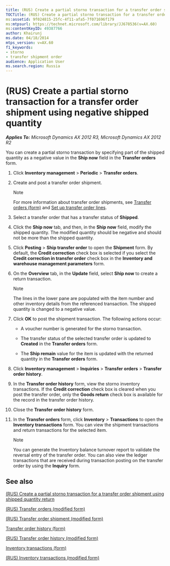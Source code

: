 ```yaml
---
title: (RUS) Create a partial storno transaction for a transfer order shipment using negative shipped quantity
TOCTitle: (RUS) Create a partial storno transaction for a transfer order shipment using negative shipped quantity
ms:assetid: 9f024815-25fc-4f11-afa5-7f071696f179
ms:mtpsurl: https://technet.microsoft.com/library/JJ678536(v=AX.60)
ms:contentKeyID: 49387766
author: Khairunj
ms.date: 04/18/2014
mtps_version: v=AX.60
f1_keywords:
- storno
- transfer shipment order
audience: Application User
ms.search.region: Russia
---
```


# (RUS) Create a partial storno transaction for a transfer order shipment using negative shipped quantity 


_**Applies To:** Microsoft Dynamics AX 2012 R3, Microsoft Dynamics AX 2012 R2_

You can create a partial storno transaction by specifying part of the shipped quantity as a negative value in the **Ship now** field in the **Transfer orders** form.

1.  Click **Inventory management** \> **Periodic** \> **Transfer orders**.

2.  Create and post a transfer order shipment.
    

    > [!NOTE]
    > <P>For more information about transfer order shipments, see <A href="https://technet.microsoft.com/library/aa634530(v=ax.60)">Transfer orders (form)</A> and <A href="set-up-transfer-order-lines.md">Set up transfer order lines</A>.</P>



3.  Select a transfer order that has a transfer status of **Shipped**.

4.  Click the **Ship now** tab, and then, in the **Ship now** field, modify the shipped quantity. The modified quantity should be negative and should not be more than the shipped quantity.

5.  Click **Posting** \> **Ship transfer order** to open the **Shipment** form. By default, the **Credit correction** check box is selected if you select the **Credit correction in transfer order** check box in the **Inventory and warehouse management parameters** form.

6.  On the **Overview** tab, in the **Update** field, select **Ship now** to create a return transaction.
    

    > [!NOTE]
    > <P>The lines in the lower pane are populated with the item number and other inventory details from the referenced transaction. The shipped quantity is changed to a negative value.</P>



7.  Click **OK** to post the shipment transaction. The following actions occur:
    
      - A voucher number is generated for the storno transaction.
    
      - The transfer status of the selected transfer order is updated to **Created** in the **Transfer orders** form.
    
      - The **Ship remain** value for the item is updated with the returned quantity in the **Transfer orders** form.

8.  Click **Inventory management** \> **Inquiries** \> **Transfer orders** \> **Transfer order history**.

9.  In the **Transfer order history** form, view the storno inventory transactions. If the **Credit correction** check box is cleared when you post the transfer order, only the **Goods return** check box is available for the record in the transfer order history.

10. Close the **Transfer order history** form.

11. In the **Transfer orders** form, click **Inventory** \> **Transactions** to open the **Inventory transactions** form. You can view the shipment transactions and return transactions for the selected item.
    

    > [!NOTE]
    > <P>You can generate the Inventory balance turnover report to validate the reversal entry of the transfer order. You can also view the ledger transactions that are received during transaction posting on the transfer order by using the <STRONG>Inquiry</STRONG> form.</P>



## See also

[(RUS) Create a partial storno transaction for a transfer order shipment using shipped quantity return](rus-create-a-partial-storno-transaction-for-a-transfer-order-shipment-using-shipped-quantity-return.md)

[(RUS) Transfer orders (modified form)](https://technet.microsoft.com/library/jj733409\(v=ax.60\))

[(RUS) Transfer order shipment (modified form)](https://technet.microsoft.com/library/jj733191\(v=ax.60\))

[Transfer order history (form)](https://technet.microsoft.com/library/aa575833\(v=ax.60\))

[(RUS) Transfer order history (modified form)](https://technet.microsoft.com/library/jj856120\(v=ax.60\))

[Inventory transactions (form)](https://technet.microsoft.com/library/aa584374\(v=ax.60\))

[(RUS) Inventory transactions (modified form)](https://technet.microsoft.com/library/jj733410\(v=ax.60\))

  


